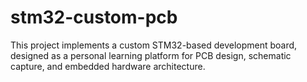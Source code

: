 # stm32-custom-pcb
This project implements a custom STM32-based development board, designed as a personal learning platform for PCB design, schematic capture, and embedded hardware architecture.
